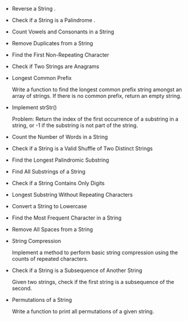 
 - Reverse a String .

 - Check if a String is a Palindrome . 

 - Count Vowels and Consonants in a String

 - Remove Duplicates from a String

 - Find the First Non-Repeating Character

 - Check if Two Strings are Anagrams

 - Longest Common Prefix 

   Write a function to find the longest common prefix string amongst an array of strings. If there is no common prefix, return an empty string.

 - Implement strStr()

   Problem: Return the index of the first occurrence of a substring in a string, or -1 if the substring is not part of the string.

 - Count the Number of Words in a String

 - Check if a String is a Valid Shuffle of Two Distinct Strings
   
 - Find the Longest Palindromic Substring

 - Find All Substrings of a String

 - Check if a String Contains Only Digits

 - Longest Substring Without Repeating Characters

 - Convert a String to Lowercase

 - Find the Most Frequent Character in a String

 - Remove All Spaces from a String

 - String Compression

    Implement a method to perform basic string compression using the counts of repeated characters.

 - Check if a String is a Subsequence of Another String

    Given two strings, check if the first string is a subsequence of the second.

 - Permutations of a String

    Write a function to print all permutations of a given string.

